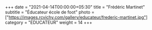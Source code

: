 +++
date = "2021-04-14T00:00:00+05:30"
title = "Frédéric Martinet"
subtitle = "Éducateur école de foot"
photo = ["https://images.rcvichy.com/gallery/educateur/frederic-martinet.jpg"]
category = "EDUCATEUR"
weight = 14
+++ 

